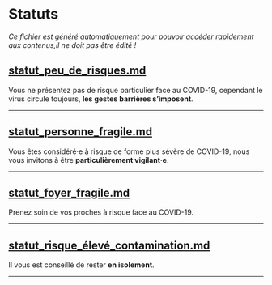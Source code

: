 
# Statuts

*Ce fichier est généré automatiquement pour pouvoir accéder rapidement aux contenus,il ne doit pas être édité !*


## [statut_peu_de_risques.md](statut_peu_de_risques.md)

Vous ne présentez pas de risque particulier face au COVID-19, cependant le virus circule toujours, **les gestes barrières s’imposent**.


---


## [statut_personne_fragile.md](statut_personne_fragile.md)

Vous êtes considéré·e à risque de forme plus sévère de COVID-19, nous vous invitons à être **particulièrement vigilant·e**.


---


## [statut_foyer_fragile.md](statut_foyer_fragile.md)

Prenez soin de vos proches à risque face au COVID-19.


---


## [statut_risque_élevé_contamination.md](statut_risque_élevé_contamination.md)

Il vous est conseillé de rester **en isolement**.


---

